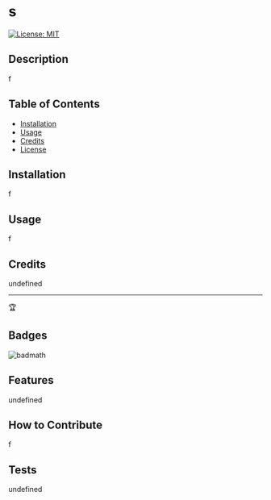 # s
[![License: MIT](https://img.shields.io/badge/License-MIT-yellow.svg)](https://opensource.org/licenses/MIT)

## Description
f

## Table of Contents
- [Installation](#installation)
- [Usage](#usage)
- [Credits](#credits)
- [License](#license)
## Installation
f


## Usage
f


## Credits
undefined

---

🏆 
## Badges

![badmath](https://img.shields.io/github/languages/top/lernantino/badmath)

## Features
undefined


## How to Contribute
f
## Tests
undefined
